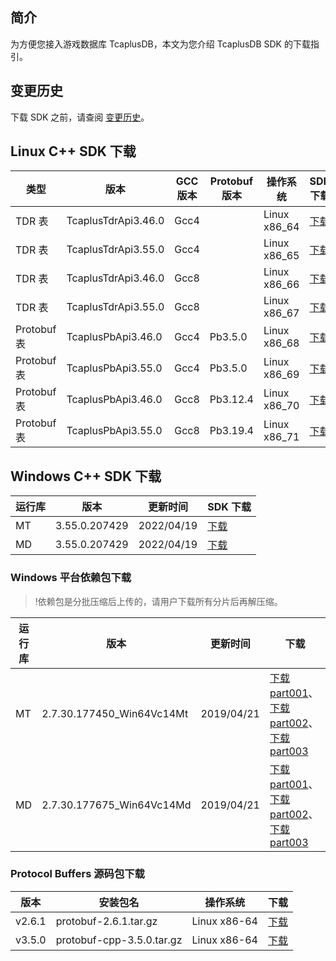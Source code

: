 
## 简介
为方便您接入游戏数据库 TcaplusDB，本文为您介绍 TcaplusDB SDK 的下载指引。

## 变更历史
下载 SDK 之前，请查阅 [变更历史](https://cloud.tencent.com/document/product/596/31926)。

## Linux C++ SDK 下载
| 类型   | 版本   | GCC 版本 | Protobuf 版本 | 操作系统| SDK下载             |                                                       
| ------- | ------- | ----------- | ------------ | ---------- |---------------------------- | 
| TDR 表 | TcaplusTdrApi3.46.0 | Gcc4  |  |Linux x86_64 | [下载](https://tcaplusdb-sdk-1301716906.cos.ap-shanghai.myqcloud.com/API/C%2B%2B/Linux/TcaplusTdrApi3.46.0Gcc4.tar.gz) |
| TDR 表 | 	TcaplusTdrApi3.55.0 | Gcc4 |  |Linux x86_65 | [下载](https://tcaplusdb-sdk-1301716906.cos.ap-shanghai.myqcloud.com/API/C%2B%2B/Linux/TcaplusTdrApi3.55.0Gcc4.tar.gz) |
| TDR 表 | TcaplusTdrApi3.46.0 | Gcc8  |  |Linux x86_66 | [下载](https://tcaplusdb-sdk-1301716906.cos.ap-shanghai.myqcloud.com/API/C%2B%2B/Linux/TcaplusTdrApi3.46.0Gcc8.tar.gz) |
| TDR 表 | TcaplusTdrApi3.55.0 | Gcc8  |  |Linux x86_67 | [下载](https://tcaplusdb-sdk-1301716906.cos.ap-shanghai.myqcloud.com/API/C%2B%2B/Linux/TcaplusTdrApi3.55.0Gcc8.tar.gz) |
| Protobuf 表 | TcaplusPbApi3.46.0 | Gcc4  |Pb3.5.0 |Linux x86_68 | [下载](https://tcaplusdb-sdk-1301716906.cos.ap-shanghai.myqcloud.com/API/C%2B%2B/Linux/TcaplusPbApi3.46.0Gcc4Pb3.5.0.tar.gz) |
| Protobuf 表 | TcaplusPbApi3.55.0 | Gcc4  |Pb3.5.0 |Linux x86_69 | [下载](https://tcaplusdb-sdk-1301716906.cos.ap-shanghai.myqcloud.com/API/C%2B%2B/Linux/TcaplusPbApi3.55.0Gcc4Pb3.5.0.tar.gz) |
| Protobuf 表 | TcaplusPbApi3.46.0 | Gcc8  |Pb3.12.4 |Linux x86_70 | [下载](https://tcaplusdb-sdk-1301716906.cos.ap-shanghai.myqcloud.com/API/C%2B%2B/Linux/TcaplusPbApi3.46.0Gcc8Pb3.12.4.tar.gz) |
| Protobuf 表 | TcaplusPbApi3.55.0 | Gcc8  |Pb3.19.4 |Linux x86_71 | [下载](https://tcaplusdb-sdk-1301716906.cos.ap-shanghai.myqcloud.com/API/C%2B%2B/Linux/TcaplusPbApi3.55.0Gcc8Pb3.19.4.tar.gz) |

## Windows C++ SDK 下载
| 运行库 | 版本          | 更新时间   | SDK 下载                                                     |
| ------ | ------------- | ---------- | ------------------------------------------------------------ |
| MT     | 3.55.0.207429 | 2022/04/19 | [下载](https://tcaplusdb-sdk-1301716906.cos.ap-shanghai.myqcloud.com/API/C%2B%2B/Windows/TDR/3.55.0/Tcaplus_API_3.55.0.207429_Win64Vc14MT_Release_20211028.zip) |
| MD     | 3.55.0.207429 | 2022/04/19 | [下载](https://tcaplusdb-sdk-1301716906.cos.ap-shanghai.myqcloud.com/API/C%2B%2B/Windows/TDR/3.55.0/Tcaplus_API_3.55.0.207429_Win64Vc14MD_Release_20220419.zip) |

### Windows 平台依赖包下载
>!依赖包是分批压缩后上传的，请用户下载所有分片后再解压缩。

| 运行库 | 版本                      | 更新时间   | 下载                                                         |
| ------ | ------------------------- | ---------- | ------------------------------------------------------------ |
| MT     | 2.7.30.177450_Win64Vc14Mt | 2019/04/21 | [下载 part001](https://main.qcloudimg.com/raw/536dc96c2137e7f1ba647889a279357c/TSF4G_BASE-2.7.30.177450_Win64Vc14Mt_Release.zip.001)、[下载 part002](https://main.qcloudimg.com/raw/6437a8decd3771bb61269a5af9328282/TSF4G_BASE-2.7.30.177450_Win64Vc14Mt_Release.zip.002)、[下载 part003](https://main.qcloudimg.com/raw/b5307a4db67330968c7e169206453acb/TSF4G_BASE-2.7.30.177450_Win64Vc14Mt_Release.zip.003) |
| MD     | 2.7.30.177675_Win64Vc14Md | 2019/04/21 | [下载 part001](https://main.qcloudimg.com/raw/5dc72d7652bf2424cb9aac43d3eba78d/TSF4G_BASE-2.7.30.177675_Win64Vc14Md_Release.zip.001)、[下载 part002](https://main.qcloudimg.com/raw/be7df5587e101564e6d3a63fde7a341d/TSF4G_BASE-2.7.30.177675_Win64Vc14Md_Release.zip.002)、[下载 part003](https://main.qcloudimg.com/raw/3e5b09d21aa5088b6c7618f9345cce91/TSF4G_BASE-2.7.30.177675_Win64Vc14Md_Release.zip.003) |

###  Protocol Buffers 源码包下载
| 版本   | 安装包名                  | 操作系统     | 下载                                                         |
| ------ | ------------------------- | ------------ | ------------------------------------------------------------ |
| v2.6.1 | protobuf-2.6.1.tar.gz     | Linux x86-64 | [下载](https://github.com/protocolbuffers/protobuf/releases/download/v2.6.1/protobuf-2.6.1.tar.gz) |
| v3.5.0 | protobuf-cpp-3.5.0.tar.gz | Linux x86-64 | [下载](https://github.com/protocolbuffers/protobuf/releases/download/v3.5.0/protobuf-cpp-3.5.0.tar.gz) |

